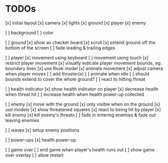 # TODOs

[x] initial layout
  [x] camera
  [x] lights
  [x] ground
  [x] player
  [x] enemy

[ ] background
  [ ] color

[ ] ground
  [x] show as checker board
  [x] scroll
  [x] extend ground off the bottom of the screen
  [ ] fade leading & trailing edges

[ ] player
  [x] movement using keyboard
  [ ] movement using touch
  [x] restrict player movement
  [x] visually indicate player movement bounds, eg. boundary lines
  [x] use Rook model
  [x] animate movement
  [x] adjust camera when player moves
  [ ] add thruster(s)
  [ ] animate when idle
  [ ] should bounds extend to cover the whole ground?
  [ ] react to hitting threat
 
[ ] health indicator
  [x] show health indicator on player
  [x] decrease health when threat hit
  [ ] increase health when health power-up collected

[ ] enemy
  [x] move with the ground
  [x] only visible when on the ground
  [x] use models
  [x] show threatened squares
  [x] react to being hit by player
      [x] kill enemy
      [x] kill enemy's threats
  [ ] fade in entering enemies & fade out leaving enemies

[ ] waves
  [x] setup enemy positions

[ ] power-ups
  [x] health power-up

[ ] game over
  [ ] end game when player's health runs out
  [ ] show game over overlay
  [ ] allow restart
